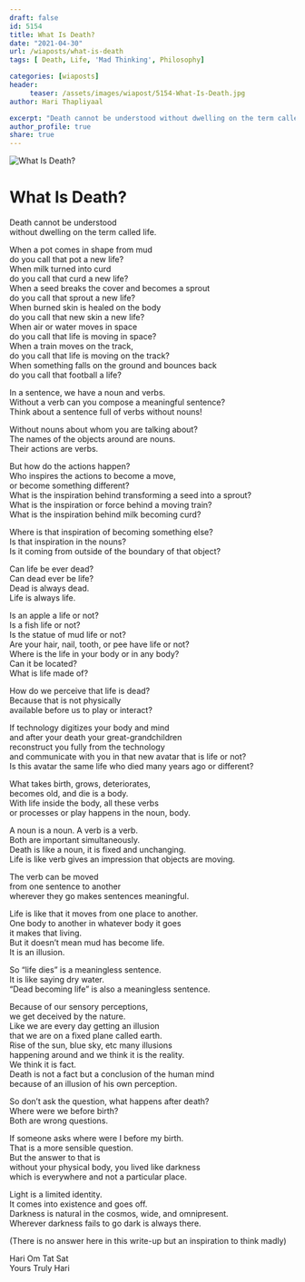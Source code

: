 ```yaml
---
draft: false
id: 5154 
title: What Is Death?
date: "2021-04-30"
url: /wiaposts/what-is-death
tags: [ Death, Life, 'Mad Thinking', Philosophy]    

categories: [wiaposts] 
header:
     teaser: /assets/images/wiapost/5154-What-Is-Death.jpg
author: Hari Thapliyaal 

excerpt: "Death cannot be understood without dwelling on the term called life. When a pot comes in shape from mud do you call that pot a new life? When milk turned into curd do you call that curd a new life?"
author_profile: true 
share: true 
---
```

![What Is Death?](/assets/images/wiapost/5154-What-Is-Death.jpg)   
   
# What Is Death?    
       
Death cannot be understood     
without dwelling on the term called life.    
    
When a pot comes in shape from mud     
do you call that pot a new life?     
When milk turned into curd     
do you call that curd a new life?     
When a seed breaks the cover and becomes a sprout     
do you call that sprout a new life?     
When burned skin is healed on the body     
do you call that new skin a new life?     
When air or water moves in space     
do you call that life is moving in space?     
When a train moves on the track,     
do you call that life is moving on the track?     
When something falls on the ground and bounces back     
do you call that football a life?    
    
In a sentence, we have a noun and verbs.     
Without a verb can you compose a meaningful sentence?     
Think about a sentence full of verbs without nouns!    
    
Without nouns about whom you are talking about?     
The names of the objects around are nouns.     
Their actions are verbs.    
    
But how do the actions happen?     
Who inspires the actions to become a move,     
or become something different?     
What is the inspiration behind transforming a seed into a sprout?     
What is the inspiration or force behind a moving train?     
What is the inspiration behind milk becoming curd?    
    
Where is that inspiration of becoming something else?     
Is that inspiration in the nouns?     
Is it coming from outside of the boundary of that object?    
    
Can life be ever dead?     
Can dead ever be life?     
Dead is always dead.     
Life is always life.    
    
Is an apple a life or not?     
Is a fish life or not?     
Is the statue of mud life or not?     
Are your hair, nail, tooth, or pee have life or not?     
Where is the life in your body or in any body?     
Can it be located?     
What is life made of?    
    
How do we perceive that life is dead?     
Because that is not physically     
available before us to play or interact?    
    
If technology digitizes your body and mind     
and after your death your great-grandchildren     
reconstruct you fully from the technology     
and communicate with you in that new avatar that is life or not?     
Is this avatar the same life who died many years ago or different?    
    
What takes birth, grows, deteriorates,     
becomes old, and die is a body.     
With life inside the body, all these verbs     
or processes or play happens in the noun, body.    
    
A noun is a noun. A verb is a verb.     
Both are important simultaneously.     
Death is like a noun, it is fixed and unchanging.     
Life is like verb gives an impression that objects are moving.    
    
The verb can be moved     
from one sentence to another     
wherever they go makes sentences meaningful.    
    
Life is like that it moves from one place to another.     
One body to another in whatever body it goes     
it makes that living.     
But it doesn’t mean mud has become life.     
It is an illusion.    
    
So “life dies” is a meaningless sentence.     
It is like saying dry water.     
“Dead becoming life” is also a meaningless sentence.    
    
Because of our sensory perceptions,     
we get deceived by the nature.     
Like we are every day getting an illusion     
that we are on a fixed plane called earth.     
Rise of the sun, blue sky, etc many illusions     
happening around and we think it is the reality.     
We think it is fact.     
Death is not a fact but a conclusion of the human mind     
because of an illusion of his own perception.    
    
So don’t ask the question, what happens after death?     
Where were we before birth?     
Both are wrong questions.    
    
If someone asks where were I before my birth.     
That is a more sensible question.     
But the answer to that is     
without your physical body, you lived like darkness     
which is everywhere and not a particular place.    
    
Light is a limited identity.     
It comes into existence and goes off.     
Darkness is natural in the cosmos, wide, and omnipresent.     
Wherever darkness fails to go dark is always there.    
    
(There is no answer here in this write-up but an inspiration to think madly)    
    
Hari Om Tat Sat     
Yours Truly Hari    
    
